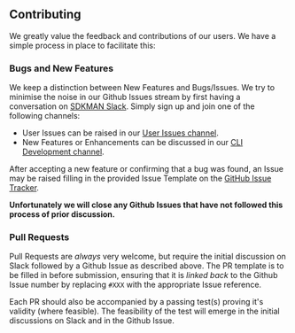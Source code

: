 ## Contributing

We greatly value the feedback and contributions of our users. We have a simple process in place to facilitate this:

### Bugs and New Features

We keep a distinction between New Features and Bugs/Issues. We try to minimise the noise in our Github Issues stream by first having a conversation on [SDKMAN Slack](https://slack.sdkman.io). Simply sign up and join one of the following channels:

- User Issues can be raised in our [User Issues channel](https://sdkman.slack.com/app_redirect?channel=user-issues).
- New Features or Enhancements can be discussed in our [CLI Development channel](https://sdkman.slack.com/app_redirect?channel=cli-development).

After accepting a new feature or confirming that a bug was found, an Issue may be raised filling in the provided Issue Template on the [GitHub Issue Tracker](https://github.com/sdkman/sdkman-cli/issues/new).

**Unfortunately we will close any Github Issues that have not followed this process of prior discussion.**

### Pull Requests

Pull Requests are _always_ very welcome, but require the initial discussion on Slack followed by a Github Issue as described above. The PR template is to be filled in before submission, ensuring that it is _linked back_ to the Github Issue number by replacing `#XXX` with the appropriate Issue reference.

Each PR should also be accompanied by a passing test(s) proving it's validity (where feasible). The feasibility of the test will emerge in the initial discussions on Slack and in the Github Issue.
